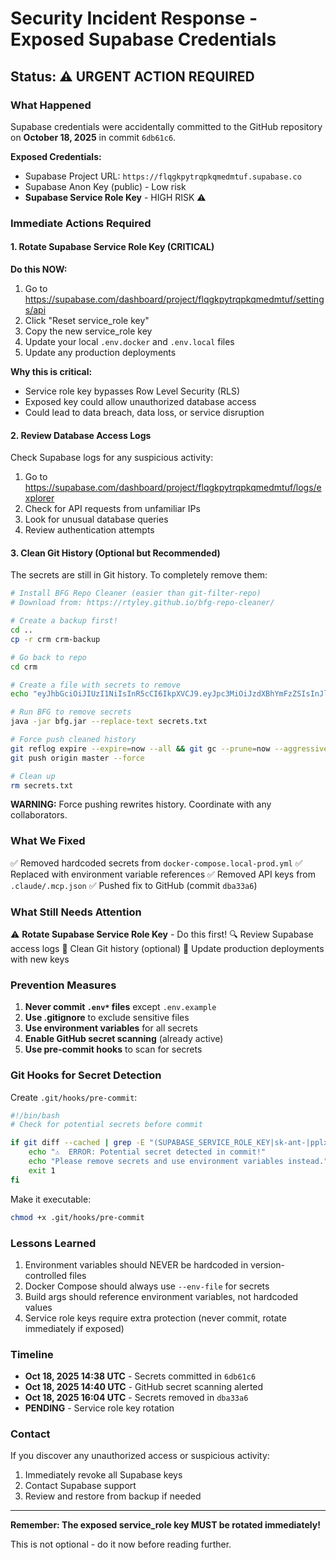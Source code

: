# Security Incident Response - Exposed Supabase Credentials

## Status: ⚠️ URGENT ACTION REQUIRED

### What Happened
Supabase credentials were accidentally committed to the GitHub repository on **October 18, 2025** in commit `6db61c6`.

**Exposed Credentials:**
- Supabase Project URL: `https://flqgkpytrqpkqmedmtuf.supabase.co`
- Supabase Anon Key (public) - Low risk
- **Supabase Service Role Key** - HIGH RISK ⚠️

### Immediate Actions Required

#### 1. Rotate Supabase Service Role Key (CRITICAL)
**Do this NOW:**

1. Go to https://supabase.com/dashboard/project/flqgkpytrqpkqmedmtuf/settings/api
2. Click "Reset service_role key"
3. Copy the new service_role key
4. Update your local `.env.docker` and `.env.local` files
5. Update any production deployments

**Why this is critical:**
- Service role key bypasses Row Level Security (RLS)
- Exposed key could allow unauthorized database access
- Could lead to data breach, data loss, or service disruption

#### 2. Review Database Access Logs
Check Supabase logs for any suspicious activity:
1. Go to https://supabase.com/dashboard/project/flqgkpytrqpkqmedmtuf/logs/explorer
2. Check for API requests from unfamiliar IPs
3. Look for unusual database queries
4. Review authentication attempts

#### 3. Clean Git History (Optional but Recommended)
The secrets are still in Git history. To completely remove them:

```bash
# Install BFG Repo Cleaner (easier than git-filter-repo)
# Download from: https://rtyley.github.io/bfg-repo-cleaner/

# Create a backup first!
cd ..
cp -r crm crm-backup

# Go back to repo
cd crm

# Create a file with secrets to remove
echo "eyJhbGciOiJIUzI1NiIsInR5cCI6IkpXVCJ9.eyJpc3MiOiJzdXBhYmFzZSIsInJlZiI6ImZscWdrcHl0cnFwa3FtZWRtdHVmIiwicm9sZSI6InNlcnZpY2Vfcm9sZSIsImlhdCI6MTc2MDY5NTQ0OCwiZXhwIjoyMDc2MjcxNDQ4fQ.jatPHfLaKxVvZnnNI5QycHnCx0gX6gFIdiBVybgPbFU" > secrets.txt

# Run BFG to remove secrets
java -jar bfg.jar --replace-text secrets.txt

# Force push cleaned history
git reflog expire --expire=now --all && git gc --prune=now --aggressive
git push origin master --force

# Clean up
rm secrets.txt
```

**WARNING:** Force pushing rewrites history. Coordinate with any collaborators.

### What We Fixed
✅ Removed hardcoded secrets from `docker-compose.local-prod.yml`
✅ Replaced with environment variable references
✅ Removed API keys from `.claude/.mcp.json`
✅ Pushed fix to GitHub (commit `dba33a6`)

### What Still Needs Attention
⚠️ **Rotate Supabase Service Role Key** - Do this first!
🔍 Review Supabase access logs
🧹 Clean Git history (optional)
📝 Update production deployments with new keys

### Prevention Measures

1. **Never commit `.env*` files** except `.env.example`
2. **Use .gitignore** to exclude sensitive files
3. **Use environment variables** for all secrets
4. **Enable GitHub secret scanning** (already active)
5. **Use pre-commit hooks** to scan for secrets

### Git Hooks for Secret Detection
Create `.git/hooks/pre-commit`:

```bash
#!/bin/bash
# Check for potential secrets before commit

if git diff --cached | grep -E "(SUPABASE_SERVICE_ROLE_KEY|sk-ant-|pplx-|eyJ)" >/dev/null; then
    echo "⚠️  ERROR: Potential secret detected in commit!"
    echo "Please remove secrets and use environment variables instead."
    exit 1
fi
```

Make it executable:
```bash
chmod +x .git/hooks/pre-commit
```

### Lessons Learned
1. Environment variables should NEVER be hardcoded in version-controlled files
2. Docker Compose should always use `--env-file` for secrets
3. Build args should reference environment variables, not hardcoded values
4. Service role keys require extra protection (never commit, rotate immediately if exposed)

### Timeline
- **Oct 18, 2025 14:38 UTC** - Secrets committed in `6db61c6`
- **Oct 18, 2025 14:40 UTC** - GitHub secret scanning alerted
- **Oct 18, 2025 16:04 UTC** - Secrets removed in `dba33a6`
- **PENDING** - Service role key rotation

### Contact
If you discover any unauthorized access or suspicious activity:
1. Immediately revoke all Supabase keys
2. Contact Supabase support
3. Review and restore from backup if needed

---

**Remember: The exposed service_role key MUST be rotated immediately!**

This is not optional - do it now before reading further.
